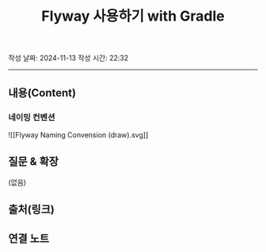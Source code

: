 ﻿---
tags:
  - 미완
  - JAVA
  - Spring
  - Flyway
  - DataBase
aliases: 
created: 2024-11-13
title: Flyway 사용하기 with Gradle
---
작성 날짜: 2024-11-13
작성 시간: 22:32


----
## 내용(Content)

### 네이밍 컨벤션

![[Flyway Naming Convension (draw).svg]]



## 질문 & 확장

(없음)

## 출처(링크)


## 연결 노트

